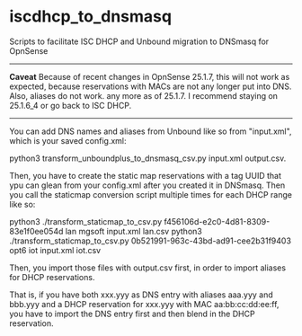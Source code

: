 # iscdhcp_to_dnsmasq
Scripts to facilitate ISC DHCP and Unbound migration to DNSmasq for OpnSense

-----------------------------------------------------------------------
**Caveat**
Because of recent changes in OpnSense 25.1.7, this will not work as expected, because reservations with MACs are not any longer put into DNS.
Also, aliases do not work. any more as of 25.1.7. I recommend staying on 25.1.6_4 or go back to ISC DHCP.

-----------------------------------------------------------------------

You can add DNS names and aliases from Unbound like so from "input.xml", which is your saved config.xml:

python3 transform_unboundplus_to_dnsmasq_csv.py input.xml output.csv.

Then, you have to create the static map reservations with a tag UUID that ypu can glean from your config.xml after you created it in DNSmasq.
Then you call the staticmap conversion script multiple times for each DHCP range like so:

python3 ./transform_staticmap_to_csv.py f456106d-e2c0-4d81-8309-83e1f0ee054d lan mgsoft input.xml lan.csv
python3 ./transform_staticmap_to_csv.py 0b521991-963c-43bd-ad91-cee2b31f9403 opt6 iot input.xml iot.csv

Then, you import those files with output.csv first, in order to import aliases for DHCP reservations.

That is, if you have both xxx.yyy as DNS entry with aliases aaa.yyy and bbb.yyy and a DHCP reservation for xxx.yyy with MAC aa:bb:cc:dd:ee:ff, you have to import the DNS entry first and then blend in the DHCP reservation.

